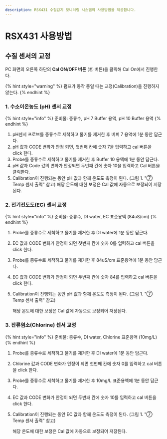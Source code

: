 ```yaml
---
description: RSX431 수질감지 모니터링 시스템의 사용방법을 제공합니다.
---
```


# RSX431 사용방법

## 수질 센서의 교정 

PC 화면의 오른쪽 하단의 **Cal ON/OFF 버튼** \(⑪ 버튼\)을 클릭해 Cal On에서 진행한다. 

{% hint style="warning" %}
펌프가 동작 중일 때는 교정\(Calibration\)을 진행하지 않는다.
{% endhint %}

### 1. 수소이온농도 \(pH\) 센서 교정 

{% hint style="info" %}
준비물:  증류수, pH 7 Buffer 용액, pH 10 Buffer 용액
{% endhint %}

1. pH센서 프로브를 증류수로 세척하고 물기를 제거한 후 버퍼 7 용액에 1분 동안 담근다.
2. pH 값과 CODE 변화가 안정 되면, 첫번째 칸에 숫자 7을 입력하고 cal 버튼을 click 한다.
3. Probe를 증류수로 세척하고 물기를 제거한 후 Buffer 10 용액에 1분 동안 담근다.
4. pH 값과 Code 값의 변화가 안정되면 두번째 칸에 숫자 10을 입력하고 Cal 버튼을 클릭한다.
5. Calibration이 진행되는 동안 pH 값과 함께 온도도 측정이 된다. \(그림 1. "⑦ Temp 센서 출력" 참고\) 해당 온도에 대한 보정은 Cal 값에 자동으로 보정되어 저장된다.

### 2. 전기전도도\(EC\) 센서 교정 

{% hint style="info" %}
준비물:  증류수, DI water, EC 표준용액 \(84uS/cm\)
{% endhint %}

1. Probe를 증류수로 세척하고 물기를 제거한 후 DI water에 1분 동안 담근다.
2. EC 값과 CODE 변화가 안정이 되면 첫번째 칸에 숫자 0를 입력하고 cal 버튼을 click 한다.
3. Probe를 증류수로 세척하고 물기를 제거한 후 84uS/cm 표준용액에 1분 동안 담근다.
4. EC 값과 CODE 변화가 안정이 되면 두번째 칸에 숫자 84를 입력하고 cal 버튼을 click 한다.
5. Calibration이 진행되는 동안 pH 값과 함께 온도도 측정이 된다. \(그림 1. "⑦ Temp 센서 출력" 참고\)

   해당 온도에 대한 보정은 Cal 값에 자동으로 보정되어 저장된다.

### 3. 잔류염소\(Chlorine\) 센서 교정 

{% hint style="info" %}
준비물:  증류수, DI water, Chlorine 표준용액 \(10mg/L\)
{% endhint %}

1. Probe를 증류수로 세척하고 물기를 제거한 후 DI water에 1분 동안 담근다.
2. Chlorine 값과 CODE 변화가 안정이 되면 첫번째 칸에 숫자 0를 입력하고 cal 버튼을 click 한다.
3. Probe를 증류수로 세척하고 물기를 제거한 후 10mg/L 표준용액에 1분 동안 담근다.
4. EC 값과 CODE 변화가 안정이 되면 두번째 칸에 숫자 10를 입력하고 cal 버튼을 click 한다.
5. Calibration이 진행되는 동안 EC 값과 함께 온도도 측정이 된다. \(그림 1. "⑦ Temp 센서 출력" 참고\)

   해당 온도에 대한 보정은 Cal 값에 자동으로 보정되어 저장된다.

